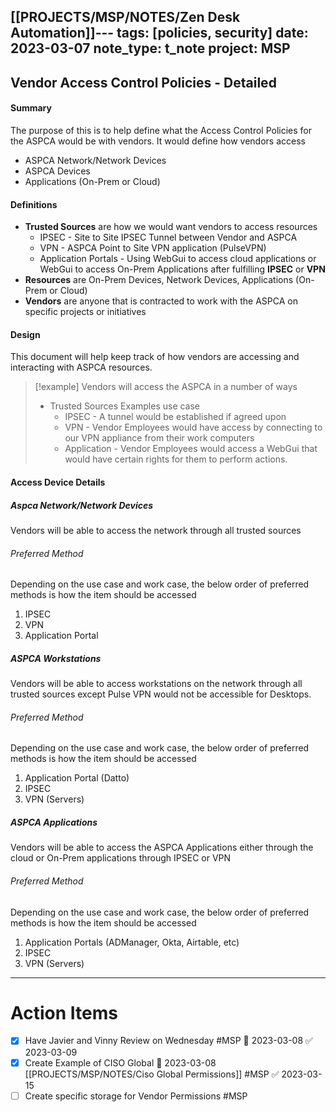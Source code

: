 [[PROJECTS/MSP/NOTES/Zen Desk Automation]]---
tags: [policies, security]
date: 2023-03-07
note_type: t_note
project: MSP
---

## Vendor Access Control Policies - Detailed

#### Summary
The purpose of this is to help define what the Access Control Policies for the ASPCA would be with vendors. It would define how vendors access

* ASPCA Network/Network Devices
* ASPCA Devices
* Applications (On-Prem or Cloud)

#### Definitions
* **Trusted Sources** are how we would want vendors to access resources
	* IPSEC - Site to Site IPSEC Tunnel between Vendor and ASPCA
	* VPN - ASPCA Point to Site VPN application (PulseVPN)
	* Application Portals - Using WebGui to access cloud applications or WebGui to access On-Prem Applications after fulfilling **IPSEC** or **VPN**
* **Resources** are On-Prem Devices, Network Devices, Applications (On-Prem or Cloud)
* **Vendors** are anyone that is contracted to work with the ASPCA on specific projects or initiatives

#### Design
This document will help keep track of how vendors are accessing and interacting with ASPCA resources.

>[!example]
>Vendors will access the ASPCA in a number of ways
>* Trusted Sources Examples use case
>	* IPSEC - A tunnel would be established if agreed upon
>	* VPN - Vendor Employees would have access by connecting to our VPN appliance from their work computers
>	* Application - Vendor Employees would access a WebGui that would have certain rights for them to perform actions.

#### Access Device Details

##### Aspca Network/Network Devices
Vendors will be able to access the network through all trusted sources

###### Preferred Method
Depending on the use case and work case, the below order of preferred methods is how the item should be accessed

1. IPSEC
2. VPN
3. Application Portal

##### ASPCA Workstations
Vendors will be able to access workstations on the network through all trusted sources except Pulse VPN would not be accessible for Desktops.

###### Preferred Method
Depending on the use case and work case, the below order of preferred methods is how the item should be accessed

1. Application Portal (Datto)
2. IPSEC
3. VPN (Servers)

##### ASPCA Applications
Vendors will be able to access the ASPCA Applications either through the cloud or On-Prem applications through IPSEC or VPN

###### Preferred Method
Depending on the use case and work case, the below order of preferred methods is how the item should be accessed

1. Application Portals (ADManager, Okta, Airtable, etc)
2. IPSEC
3. VPN (Servers)

---

# Action Items
- [x] Have Javier and Vinny Review on Wednesday #MSP 📅 2023-03-08 ✅ 2023-03-09
- [x] Create Example of CISO Global 📅 2023-03-08 [[PROJECTS/MSP/NOTES/Ciso Global Permissions]] #MSP ✅ 2023-03-15
- [ ] Create specific storage for Vendor Permissions #MSP 
